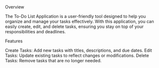 Overview

The To-Do List Application is a user-friendly tool designed to help you organize and manage your tasks effectively. With this application, you can easily create, edit, and delete tasks, ensuring you stay on top of your responsibilities and deadlines.

Features

Create Tasks: Add new tasks with titles, descriptions, and due dates.
Edit Tasks: Update existing tasks to reflect changes or modifications.
Delete Tasks: Remove tasks that are no longer needed.
